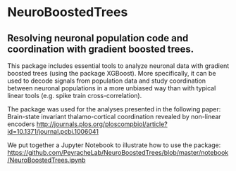 # NeuroBoostedTrees
## Resolving neuronal population code and coordination with gradient boosted trees.

This package includes essential tools to analyze neuronal data with gradient boosted trees (using the package XGBoost). More specifically, it can be used to decode signals from population data and study coordination between neuronal populations in a more unbiased way than with typical linear tools (e.g. spike train cross-correlation).

The package was used for the analyses presented in the following paper:
Brain-state invariant thalamo-cortical coordination revealed by non-linear encoders
http://journals.plos.org/ploscompbiol/article?id=10.1371/journal.pcbi.1006041

We put together a Jupyter Notebook to illustrate how to use the package:
https://github.com/PeyracheLab/NeuroBoostedTrees/blob/master/notebook/NeuroBoostedTrees.ipynb
